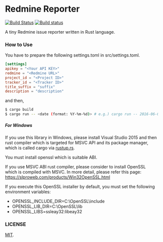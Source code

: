 Redmine Reporter
===

[![Build Status](https://travis-ci.org/cosmo0920/redmine-reporter-rs.svg?branch=master)](https://travis-ci.org/cosmo0920/redmine-reporter-rs)
[![Build status](https://ci.appveyor.com/api/projects/status/qb36vnkkpfa7w3yo/branch/master?svg=true)](https://ci.appveyor.com/project/cosmo0920/redmine-reporter-rs/branch/master)

A tiny Redmine issue reporter written in Rust language.

### How to Use

You have to prepare the following settings.toml in src/settings.toml.

```toml
[settings]
apikey = "<Your API KEY>"
redmine = "<Redmine URL>"
project_id = "<Project ID>"
tracker_id = "<Tracker ID>"
title_suffix = "suffix"
description = "description"
```

and then,

```bash
$ cargo build
$ cargo run -- <date (format: %Y-%m-%d)> # e.g.) cargo run -- 2016-06-02
```
##### For Windows

If you use this library in Windows, please install Visual Studio 2015 and then rust compiler which is targeted for MSVC API and its package manager, which is called cargo via [rustup.rs](https://www.rustup.rs/).

You must install openssl which is suitable ABI.

If you use MSVC ABI rust compiler, please consider to install OpenSSL which is compiled with MSVC. In more detail, please refer this page: https://slproweb.com/products/Win32OpenSSL.html

If you execute this OpenSSL installer by default, you must set the following environment variables:

 * OPENSSL\_INCLUDE\_DIR=C:\OpenSSL\include
 * OPENSSL\_LIB\_DIR=C:\OpenSSL\lib
 * OPENSSL\_LIBS=ssleay32:libeay32

### LICENSE

[MIT](LICENSE).
